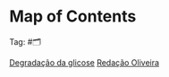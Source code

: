 # Map of Contents
Tag: #🗂

[Degradação da glicose](Degrada%C3%A7%C3%A3o%20da%20glicose.md)
[Redação Oliveira](Reda%C3%A7%C3%A3o%20Oliveira.md)
